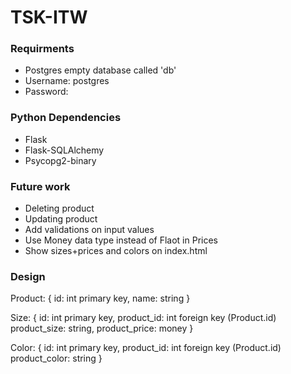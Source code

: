 # TSK-ITW

### Requirments
- Postgres empty database called 'db'
- Username: postgres
- Password: 

### Python Dependencies
- Flask
- Flask-SQLAlchemy
- Psycopg2-binary

### Future work
- Deleting product
- Updating product
- Add validations on input values
- Use Money data type instead of Flaot in Prices
- Show sizes+prices and colors on index.html

### Design

Product: {
  id: int primary key,
  name: string
}

Size: {
  id: int primary key,
  product_id: int foreign key (Product.id)
  product_size: string,
  product_price: money
}

Color: {
  id: int primary key,
  product_id: int foreign key (Product.id)
  product_color: string
}

